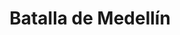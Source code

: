 ﻿---
title: "Batalla de Medellín"
permalink: periodes_467.html
layout: periode
dataInici: 1809-03-28
sidebar: periodes
pares:
  - id: 319
    title: "Guerra de la Independencia española"
    dataInici: "(1808-05-02)"
    dataFi: "(1814-04-17)"

fills:
jocsPrincipals:
  - title: "Medellin 1809"
    bggId: 15252

  - title: "Medellin"
    bggId: 29827
    dataInici: 
    dataFi: 

jocsEscenaris:
jocsEpoca:
jocsEpocaEscenaris:
---
